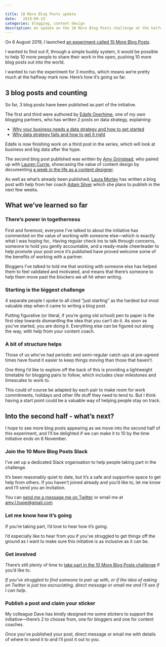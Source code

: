 ```yaml
---

title: 10 More Blog Posts update
date:   2019-09-19 
categories: blogging, content design
description: An update on the 10 More Blog Posts challenge at the halfway mark. 
---
```



On 6 August 2019, I launched [an experiment called 10 More Blog Posts](https://amyhupe.co.uk/articles/lets-write-more-blog-posts-an-experiment/).

I wanted to find out if, through a simple buddy system, it would be possible to help 10 more people to share their work in the open, pushing 10 more blog posts out into the world.

I wanted to run the experiment for 3 months, which means we’re pretty much at the halfway mark now. Here’s how it’s going so far.

## 3 blog posts and counting

So far, 3 blog posts have been published as part of the initiative.

The first and third were authored by [Edafe Onerhime](https://twitter.com/ekoner), one of my own blogging partners, who has written 2 posts on data strategy, explaining:

- [Why your business needs a data strategy and how to get started](https://www.linkedin.com/pulse/why-your-business-needs-data-strategy-how-get-started-edafe-onerhime/)
- [Why data strategy fails and how to get it right](https://www.linkedin.com/pulse/why-data-strategy-fails-how-you-can-get-right-edafe-onerhime/)

Edafe is now finishing work on a third post in the series, which will look at business and big data after the hype.

The second blog post published was written by [Amy Grinstead](https://twitter.com/sliceofsunny), who paired up with [Lauren Currie](https://twitter.com/Redjotter), showcasing the value of content design by documenting [a week in the life as a content designer](https://medium.com/@sliceofsunny/a-week-in-the-life-of-a-content-designer-2943793b5e2c).

As well as what’s already been published, [Laura Morley](https://twitter.com/morley_laura) has written a blog post with help from her coach [Adam Silver](https://twitter.com/adambsilver) which she plans to publish in the next few weeks. 

## What we’ve learned so far

### There’s power in togetherness

First and foremost, everyone I’ve talked to about the initiative has commented on the value of working with someone else—which is exactly what I was hoping for,.
Having regular check ins to talk through concerns, someone to hold you gently accountable, and a ready-made cheerleader to help promote your post once it’s published have proved welcome some of the benefits of working with a partner.

Bloggers I’ve talked to told me that working with someone else has helped them to feel validated and motivated, and means that there’s someone to help them move past the blockers we all hit when writing. 

### Starting is the biggest challenge

4 separate people I spoke to all cited “just starting” as the hardest but most valuable step when it came to writing a blog post. 

Putting figurative (or literal, if you’re going old school) pen to paper is the first step towards dismantling the idea that you can’t do it. As soon as you’ve started, you are doing it. Everything else can be figured out along the way, with help from your content coach. 

### A bit of structure helps

Those of us who’ve had periodic and semi-regular catch ups at pre-agreed times have found it easier to keep things moving than those that haven’t.

One thing I’d like to explore off the back of this is providing a lightweight timetable for blogging pairs to follow, which includes clear milestones and timescales to work to. 

This could of course be adapted by each pair to make room for work commitments, holidays and other life stuff they need to tend to. But I think having a start point could be a valuable way of helping people stay on track.

## Into the second half - what’s next?

I hope to see more blog posts appearing as we move into the second half of this experiment, and I’ll be delighted if we can make it to 10 by the time initiative ends on 6 November.

### Join the 10 More Blog Posts Slack

I’ve set up a dedicated Slack organisation to help people taking part in the challenge. 

It’s been reasonably quiet to date, but it’s a safe and supportive space to get help from others. If you haven’t joined already and you’d like to, let me know and I’ll send you an invitation. 

You can [send me a message me on Twitter](https://twitter.com/Amy_Hupe) or email me at amy.l.hupe@gmail.com

### Let me know how it’s going

If you’re taking part, I’d love to hear how it’s going.

 I’d especially like to hear from you if you’ve struggled to get things off the ground as I want to make sure this initiative is as inclusive as it can be.

### Get involved 

There’s still plenty of time to [take part in the 10 More Blog Posts challenge](https://amyhupe.co.uk/articles/lets-write-more-blog-posts-an-experiment/) if you’d like to. 

_If you’ve struggled to find someone to pair up with, or if the idea of asking on Twitter is just too excruciating, direct message or email me and I’ll see if I can help._

### Publish a post and claim your sticker

My colleague Dave has kindly designed me some stickers to support the initiative—there’s 2 to choose from, one for bloggers and one for content coaches. 

Once you’ve published your post, direct message or email me with details of where to send it to and I’ll post it out to you. 

